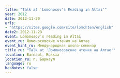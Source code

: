 ```yaml
---
title: "Talk at 'Lomonosov’s Reading in Altai'"
year: 2012
date: 2012-11-20
urls:
- "https://sites.google.com/site/lomchten/english"
date2: 2012-11-23
event: Lomonosov’s reading in Altai
event_ru: Ломоносовские чтения на Алтае
event_hint_ru: Международная школа-семинар
title_ru: "Talk at 'Ломоносовские чтения на Алтае'"
location: Barnaul, Russia
location_ru: г. Барнаул
language: ru
hasNotes: false
---
```

